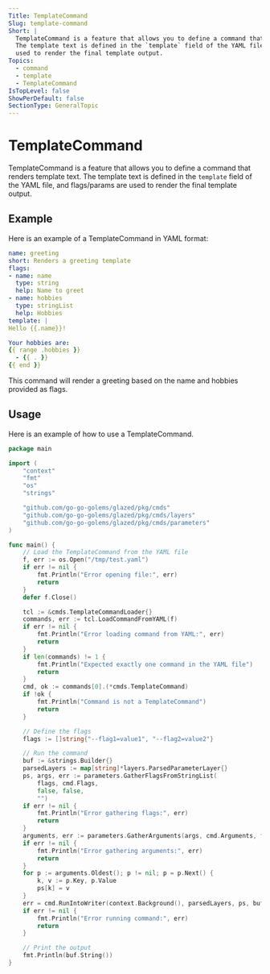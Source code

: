 ```yaml
---
Title: TemplateCommand
Slug: template-command
Short: |
  TemplateCommand is a feature that allows you to define a command that renders template text. 
  The template text is defined in the `template` field of the YAML file, and flags/params are 
  used to render the final template output.
Topics:
  - command
  - template
  - TemplateCommand
IsTopLevel: false
ShowPerDefault: false
SectionType: GeneralTopic
---
```


# TemplateCommand

TemplateCommand is a feature that allows you to define a command that renders template text.
The template text is defined in the `template` field of the YAML file,
and flags/params are used to render the final template output.

## Example

Here is an example of a TemplateCommand in YAML format:

  ```yaml
name: greeting
short: Renders a greeting template
flags:
  - name: name
    type: string
    help: Name to greet
  - name: hobbies
    type: stringList
    help: Hobbies
template: |
  Hello {{.name}}!

  Your hobbies are:
  {{ range .hobbies }}
    - {{ . }}
  {{ end }}
  ```
  
This command will render a greeting based on the name and hobbies provided as flags.

## Usage

Here is an example of how to use a TemplateCommand.

```go
package main

import (
	"context"
	"fmt"
	"os"
	"strings"

	"github.com/go-go-golems/glazed/pkg/cmds"
	"github.com/go-go-golems/glazed/pkg/cmds/layers"
	"github.com/go-go-golems/glazed/pkg/cmds/parameters"
)

func main() {
	// Load the TemplateCommand from the YAML file
	f, err := os.Open("/tmp/test.yaml")
	if err != nil {
		fmt.Println("Error opening file:", err)
		return
	}
	defer f.Close()

	tcl := &cmds.TemplateCommandLoader{}
	commands, err := tcl.LoadCommandFromYAML(f)
	if err != nil {
		fmt.Println("Error loading command from YAML:", err)
		return
	}
	if len(commands) != 1 {
		fmt.Println("Expected exactly one command in the YAML file")
		return
	}
	cmd, ok := commands[0].(*cmds.TemplateCommand)
	if !ok {
		fmt.Println("Command is not a TemplateCommand")
		return
	}

	// Define the flags
	flags := []string{"--flag1=value1", "--flag2=value2"}

	// Run the command
	buf := &strings.Builder{}
	parsedLayers := map[string]*layers.ParsedParameterLayer{}
	ps, args, err := parameters.GatherFlagsFromStringList(
		flags, cmd.Flags,
		false, false,
		"")
	if err != nil {
		fmt.Println("Error gathering flags:", err)
		return
	}
	arguments, err := parameters.GatherArguments(args, cmd.Arguments, false, false)
	if err != nil {
		fmt.Println("Error gathering arguments:", err)
		return
	}
	for p := arguments.Oldest(); p != nil; p = p.Next() {
		k, v := p.Key, p.Value
		ps[k] = v
	}
	err = cmd.RunIntoWriter(context.Background(), parsedLayers, ps, buf)
	if err != nil {
		fmt.Println("Error running command:", err)
		return
	}

	// Print the output
	fmt.Println(buf.String())
}
```
  